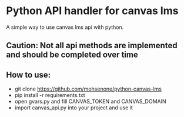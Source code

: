 # Python API handler for canvas lms

A simple way to use canvas lms api with python.

## Caution: Not all api methods are implemented and should be completed over time

## How to use:
- git clone https://github.com/mohsenone/python-canvas-lms
- pip install -r requirements.txt
- open gvars.py and fill CANVAS_TOKEN and CANVAS_DOMAIN
- import canvas_api.py into your project and use it

